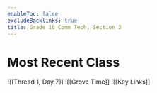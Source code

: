 ```yaml
---
enableToc: false
excludeBacklinks: true
title: Grade 10 Comm Tech, Section 3
---
```


# Most Recent Class
![[Thread 1, Day 7]]
![[Grove Time]]
![[Key Links]]